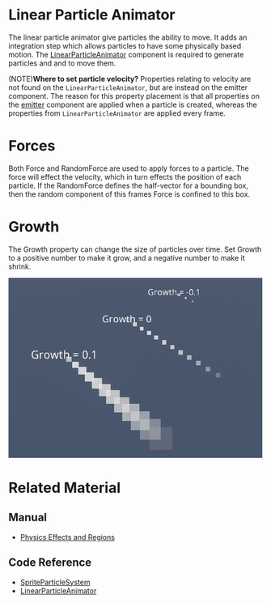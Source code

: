 # Linear Particle Animator
The linear particle animator give particles the ability to move.  It adds an integration step which allows particles to have some physically based motion.  The [LinearParticleAnimator](https://github.com/PlasmaEngine/PlasmaDocs/tree/master/docs/C%2B%2B/code_reference/class_reference/linearparticleanimator.markdown) component is required to generate particles and and to move them.

(NOTE)**Where to set particle velocity?** Properties relating to velocity are not found on the `LinearParticleAnimator`, but are instead on the emitter component.  The reason for this property placement is that all properties on the [emitter](https://plasmaengine.github.io/PlasmaDocs/Manual/graphics/particles/emitters.markdown) component are applied when a particle is created, whereas the properties from `LinearParticleAnimator` are applied every frame.

# Forces
Both Force  and RandomForce  are used to apply forces to a particle.  The force will effect the velocity, which in turn effects the position of each particle.  If the RandomForce  defines the half-vector for a bounding box, then the random component of this frames Force is confined to this box.

# Growth
The Growth  property can change the size of particles over time.  Set Growth  to a positive number to make it grow, and a negative number to make it shrink.

![ParticleSystems_Growth](https://raw.githubusercontent.com/PlasmaEngine/PlasmaDocs/master/media/46666.gif)

# Related Material
## Manual
- [Physics Effects and Regions](https://plasmaengine.github.io/PlasmaDocs/Manual/physics/physicseffectsandregions.markdown)

## Code Reference
- [SpriteParticleSystem](https://plasmaengine.github.io/PlasmaDocs/Manual//code_reference/class_reference/spriteparticlesystem.markdown)
- [LinearParticleAnimator](https://github.com/PlasmaEngine/PlasmaDocs/tree/master/docs/C%2B%2B/code_reference/class_reference/linearparticleanimator.markdown) 

 
